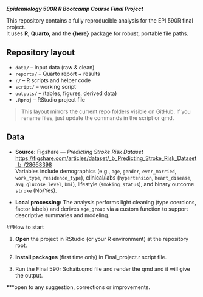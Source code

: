 ***Epidemiology 590R R Bootcamp Course Final Project***

This repository contains a fully reproducible analysis for the EPI 590R final project.  
It uses **R**, **Quarto**, and the **{here}** package for robust, portable file paths.

## Repository layout

- `data/` – input data (raw & clean)
- `reports/` – Quarto report + results
- `r/` – R scripts and helper code
- `script/` – working script
- `outputs/` – (tables, figures, derived data)
- `.Rproj` – RStudio project file

> This layout mirrors the current repo folders visible on GitHub. If you rename files, just update the commands in the script or qmd.

## Data

- **Source:** Figshare — *Predicting Stroke Risk Dataset*  
  https://figshare.com/articles/dataset/_b_Predicting_Stroke_Risk_Dataset_b_/28668398  
  Variables include demographics (e.g., `age`, `gender`, `ever_married`, `work_type`, `residence_type`), clinical/labs (`hypertension`, `heart_disease`, `avg_glucose_level`, `bmi`), lifestyle (`smoking_status`), and binary outcome `stroke` (No/Yes).

- **Local processing:** The analysis performs light cleaning (type coercions, factor labels) and derives `age_group` via a custom function to support descriptive summaries and modeling.

##How to start

1) **Open** the project in RStudio (or your R environment) at the repository root.

2) **Install packages** (first time only) in Final_project.r script file. 

3) Run the Final 590r Sohaib.qmd file and render the qmd and it will give the output.



***open to any suggestion, corrections or improvements. 

